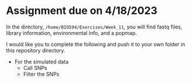 # Assignment due on 4/18/2023


In the directory, `/home/BIO594/Exercises/Week_11`, you will find fastq files, library information, environmental info, and a popmap.

I would like you to complete the following and push it to your own folder in this repository directory.

* For the simulated data
  * Call SNPs
  * Filter the SNPs
  
